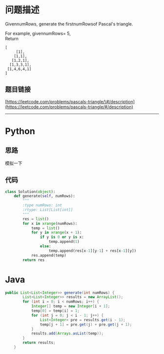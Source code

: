 # 问题描述

GivennumRows, generate the firstnumRowsof Pascal's triangle.

For example, givennumRows= 5,  
Return

```
[
     [1],
    [1,1],
   [1,2,1],
  [1,3,3,1],
 [1,4,6,4,1]
]
```

## 题目链接

[https://leetcode.com/problems/pascals-triangle/\#/description](https://leetcode.com/problems/pascals-triangle/#/description)

---

# Python

## 思路

模拟一下

## 代码

```py
class Solution(object):
    def generate(self, numRows):
        """
        :type numRows: int
        :rtype: List[List[int]]
        """
        res = list()
        for x in xrange(numRows):
            temp = list()
            for y in xrange(x + 1):
                if y is 0 or y is x:
                    temp.append(1)
                else:
                    temp.append(res[x-1][y-1] + res[x-1][y])
            res.append(temp)
        return res
```

# Java

```java
public List<List<Integer>> generate(int numRows) {
        List<List<Integer>> results = new ArrayList();
        for (int i = 0; i < numRows; i++) {
            Integer[] temp = new Integer[i + 1];
            temp[0] = temp[i] = 1;
            for (int j = 0; j < i - 1; j++) {
                List<Integer> pre = results.get(i - 1);
                temp[j + 1] = pre.get(j) + pre.get(j + 1);
            }
            results.add(Arrays.asList(temp));
        }
        return results;
    }
```



